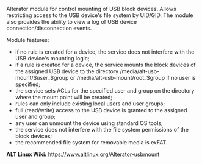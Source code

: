 Alterator module for control mounting of USB block devices. Allows restricting access to the USB device's file system by UID/GID.
The module also provides the ability to view a log of USB device connection/disconnection events.

Module features:

* if no rule is created for a device, the service does not interfere with the USB device's mounting logic;
* if a rule is created for a device, the service mounts the block devices of the assigned USB device
to the directory /media/alt-usb-mount/$user_$group or /media/alt-usb-mount/root_$group if no user is specified;
* the service sets ACLs for the specified user and group on the directory where the mount point will be created;
* rules can only include existing local users and user groups;
* full (read/write) access to the USB device is granted to the assigned user and group;
* any user can unmount the device using standard OS tools;
* the service does not interfere with the file system permissions of the block devices;
* the recommended file system for removable media is exFAT.

**ALT Linux Wiki:** <https://www.altlinux.org/Alterator-usbmount>
